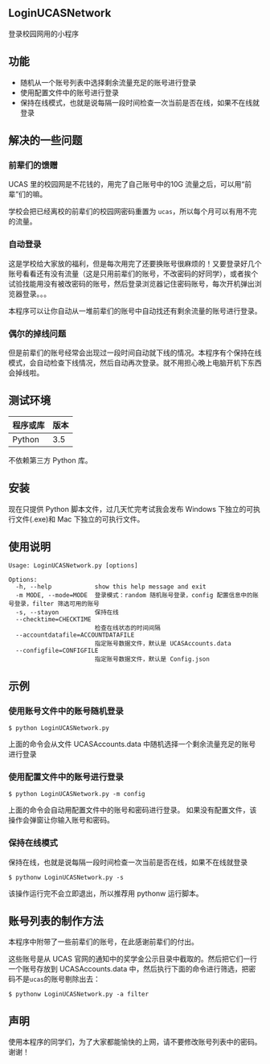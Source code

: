 ## LoginUCASNetwork

登录校园网用的小程序

## 功能

* 随机从一个账号列表中选择剩余流量充足的账号进行登录
* 使用配置文件中的账号进行登录
* 保持在线模式，也就是说每隔一段时间检查一次当前是否在线，如果不在线就登录

## 解决的一些问题

### 前辈们的馈赠

UCAS 里的校园网是不花钱的，用完了自己账号中的10G 流量之后，可以用“前辈”们的嘛。

学校会把已经离校的前辈们的校园网密码重置为 `ucas`，所以每个月可以有用不完的流量。

### 自动登录

这是学校给大家放的福利，但是每次用完了还要换账号很麻烦的！又要登录好几个账号看看还有没有流量（这是只用前辈们的账号，不改密码的好同学），或者挨个试验找能用没有被改密码的账号，然后登录浏览器记住密码账号，每次开机弹出浏览器登录。。。

本程序可以让你自动从一堆前辈们的账号中自动找还有剩余流量的账号进行登录。

### 偶尔的掉线问题

但是前辈们的账号经常会出现过一段时间自动就下线的情况。本程序有个保持在线模式，会自动检查下线情况，然后自动再次登录。就不用担心晚上电脑开机下东西会掉线啦。

## 测试环境

| 程序或库   | 版本   |
| ------ | ---- |
| Python | 3.5  |

不依赖第三方 Python 库。

## 安装

现在只提供 Python 脚本文件，过几天忙完考试我会发布 Windows 下独立的可执行文件(.exe)和 Mac 下独立的可执行文件。

## 使用说明

```shell
Usage: LoginUCASNetwork.py [options]

Options:
  -h, --help            show this help message and exit
  -m MODE, --mode=MODE  登录模式：random 随机账号登录，config 配置信息中的账号登录，filter 筛选可用的账号
  -s, --stayon          保持在线
  --checktime=CHECKTIME
                        检查在线状态的时间间隔
  --accountdatafile=ACCOUNTDATAFILE
                        指定账号数据文件，默认是 UCASAccounts.data
  --configfile=CONFIGFILE
                        指定账号数据文件，默认是 Config.json
```

## 示例

### 使用账号文件中的账号随机登录

```shell
$ python LoginUCASNetwork.py
```

上面的命令会从文件 UCASAccounts.data 中随机选择一个剩余流量充足的账号进行登录

### 使用配置文件中的账号进行登录

```shell
$ python LoginUCASNetwork.py -m config
```

上面的命令会自动用配置文件中的账号和密码进行登录。
如果没有配置文件，该操作会弹窗让你输入账号和密码。

### 保持在线模式

保持在线，也就是说每隔一段时间检查一次当前是否在线，如果不在线就登录

```shell
$ pythonw LoginUCASNetwork.py -s
```

该操作运行完不会立即退出，所以推荐用 pythonw 运行脚本。

## 账号列表的制作方法

本程序中附带了一些前辈们的账号，在此感谢前辈们的付出。

这些账号是从 UCAS 官网的通知中的奖学金公示目录中截取的。然后把它们一行一个账号存放到 UCASAccounts.data 中，然后执行下面的命令进行筛选，把密码不是`ucas`的账号剔除出去：

```shell
$ pythonw LoginUCASNetwork.py -a filter
```

## 声明

使用本程序的同学们，为了大家都能愉快的上网，请不要修改账号列表中的密码。谢谢！